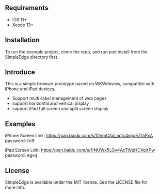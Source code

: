 
## Requirements

- iOS 11+
- Xcode 13+


## Installation

To run the example project, clone the repo, and run pod install from the SimpleEdge directory first.


## Introduce

This is a simple browser prototype based on WKWebview, compatible with iPhone and iPad devices.

- Support multi-label management of web pages
- support horizontal and vertical display
- support iPad full screen and split screen display


## Examples


iPhone Screen Link: https://pan.baidu.com/s/12vmCAd_qctc4vgoEZ15PxA  password: frt9

iPad Screen Link: https://pan.baidu.com/s/1rNUWx5LQv4AxTWzHCXqXPw  password: egvq

## License

SimpleEdge is available under the MIT license. See the LICENSE file for more info.



